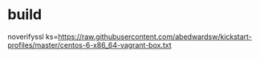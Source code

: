 # build
noverifyssl ks=https://raw.githubusercontent.com/abedwardsw/kickstart-profiles/master/centos-6-x86_64-vagrant-box.txt
